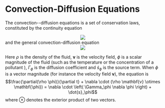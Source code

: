 # Convection-Diffusion Equations

The convection--diffusion equations is a set of conservation laws, constituted by the continuity equation <!-- $$\frac{\partial \rho}{\partial t} + \nabla \cdot (\rho \mathbf{v}) = 0$$ --> 

<div align="center"><img style="background: white;" src="https://render.githubusercontent.com/render/math?math="></div> and the general convection-diffusion equation <!-- $$\rho \frac{\partial \phi}{\partial t} + \rho \mathbf{v} \cdot \nabla \phi = \nabla \cdot \left( \Gamma_\phi \nabla \phi \right) + \dot{s}_\phi$$ --> 

<div align="center"><img style="background: white;" src="https://render.githubusercontent.com/render/math?math="></div> 

Here $\rho$ is the density of the fluid, $\mathbf{v}$ is the velocity field, $\phi$ is a scalar magnitude of the fluid (such as the temperature or the concentration of a pollutant ), $\Gamma_\phi$ is the diffusion coefficient and $\dot{s}_\phi$ is the source term. When $\phi$ is a vector magnitude (for instance the velocity field $\mathbf{v}$), the equation is $$\frac{\partial(\rho \phi)}{\partial t} + \nabla \cdot (\rho \mathbf{v} \otimes \mathbf{\phi}) = \nabla \cdot \left( \Gamma_\phi \nabla \phi \right) + \dot{s}_\phi$$ where $\otimes$ denotes the exterior product of two vectors.








